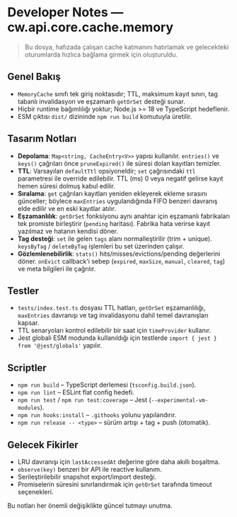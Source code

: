 # Developer Notes — cw.api.core.cache.memory

> Bu dosya, hafızada çalışan cache katmanını hatırlamak ve gelecekteki oturumlarda
> hızlıca bağlama girmek için oluşturuldu.

## Genel Bakış
- `MemoryCache` sınıfı tek giriş noktasıdır; TTL, maksimum kayıt sınırı, tag
  tabanlı invalidasyon ve eşzamanlı `getOrSet` desteği sunar.
- Hiçbir runtime bağımlılığı yoktur; Node.js >= 18 ve TypeScript hedeflenir.
- ESM çıktısı `dist/` dizininde `npm run build` komutuyla üretilir.

## Tasarım Notları
- **Depolama**: `Map<string, CacheEntry<V>>` yapısı kullanılır. `entries()` ve
  `keys()` çağrıları önce `pruneExpired()` ile süresi dolan kayıtları temizler.
- **TTL**: Varsayılan `defaultTtl` opsiyoneldir; `set` çağrısındaki `ttl`
  parametresi ile override edilebilir. TTL (ms) 0 veya negatif gelirse kayıt
  hemen süresi dolmuş kabul edilir.
- **Sıralama**: `get` çağrıları kayıtları yeniden ekleyerek ekleme sırasını
  günceller; böylece `maxEntries` uygulandığında FIFO benzeri davranış elde
  edilir ve en eski kayıtlar atılır.
- **Eşzamanlılık**: `getOrSet` fonksiyonu aynı anahtar için eşzamanlı fabrikaları
  tek promiste birleştirir (`pending` haritası). Fabrika hata verirse kayıt
  yazılmaz ve hatanın kendisi döner.
- **Tag desteği**: `set` ile gelen `tags` alanı normalleştirilir (trim + unique).
  `keysByTag` / `deleteByTag` işlemleri bu set üzerinden çalışır.
- **Gözlemlenebilirlik**: `stats()` hits/misses/evictions/pending değerlerini
  döner. `onEvict` callback'i sebep (`expired`, `maxSize`, `manual`, `cleared`,
  `tag`) ve meta bilgileri ile çağrılır.

## Testler
- `tests/index.test.ts` dosyası TTL hatları, `getOrSet` eşzamanlılığı,
  `maxEntries` davranışı ve tag invalidasyonu dahil temel davranışları kapsar.
- TTL senaryoları kontrol edilebilir bir saat için `timeProvider` kullanır.
- Jest globali ESM modunda kullanıldığı için testlerde `import { jest } from
  '@jest/globals'` yapılır.

## Scriptler
- `npm run build` – TypeScript derlemesi (`tsconfig.build.json`).
- `npm run lint` – ESLint flat config hedefi.
- `npm run test` / `npm run test:coverage` – Jest (`--experimental-vm-modules`).
- `npm run hooks:install` – `.githooks` yolunu yapılandırır.
- `npm run release -- <type>` – sürüm artışı + tag + push (otomatik).

## Gelecek Fikirler
- LRU davranışı için `lastAccessedAt` değerine göre daha akıllı boşaltma.
- `observe(key)` benzeri bir API ile reactive kullanım.
- Serileştirilebilir snapshot export/import desteği.
- Promiselerin süresini sınırlandırmak için `getOrSet` tarafında timeout
  seçenekleri.

Bu notları her önemli değişiklikte güncel tutmayı unutma.
